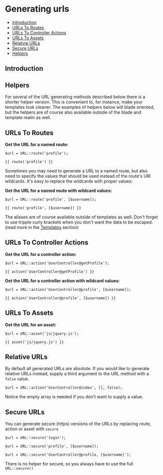 # Generating urls

- [Introduction](#introduction)
- [URLs To Routes](#urls-to-routes)
- [URLs To Controller Actions](#urls-to-controller-actions)
- [URLs To Assets](#urls-to-assets)
- [Relatvie URLs](#relative-vs-absolute)
- [Secure URLs](#secure-urls)
- [Helpers](#helpers)

<a name="introduction"></a>
## Introduction

<a name="helpers"></a>
## Helpers
For several of the URL generating methods described below there is a shorter helper version. This is convenient to, for instance, make your templates look cleaner. The examples of helpers below will blade oriented, but the helpers are of course also available outside of the blade and template realm as well.

<a name="urls-to-routes"></a>
## URLs To Routes

**Get the URL for a named route:**
  
	$url = URL::route('profile');

	{{ route('profile') }}

Sometimes you may need to generate a URL to a named route, but also need to specify the values that should be used instead of the route's URI wildcards. It's easy to replace the wildcards with proper values:

**Get the URL for a named route with wildcard values:**

	$url = URL::route('profile', [$username]);

	{{ route('profile', [$username]) }}

The aliases are of course available outside of templates as well. Don't forget to use tripple curly brackets when you don't want the data to be escaped. (read more in the [Templates](/docs/templates#blade-templating-engine) section)

<a name="urls-to-controller-actions"></a>
## URLs To Controller Actions

**Get the URL for a controller action:**

	$url = URL::action('UserController@getProfile');

	{{ action('UserController@getProfile') }}

**Get the URL for a controller action with wildcard values:**

	$url = URL::action('UserController@profile', [$username]);

	{{ action('UserController@profile', [$username]) }}

<a name="urls-to-assets"></a>
## URLs To Assets

**Get the URL for an asset:**

	$url = URL::asset('js/jquery.js');

	{{ asset('js/jquery.js') }}

<a name="relative-vs-absolute"></a>
## Relative URLs

By default all generated URLs are absolute. If you would like to generate relative URLs instead, supply a third argument to the URL method with a `false` value.

	$url = URL::action('UserController@index', [], false);

Notice the empty array is needed if you don't want to supply a value.

<a name="secure-urls"></a>
## Secure URLs

You can generate secure (https) versions of the URLs by replacing route, action or asset with `secure`

	$url = URL::secure('login');

	$url = URL::secure('profile', [$username]);

	$url = URL::secure('UserController@profile, [$username]');

There is no helper for secure, so you always have to use the full `URL::secure()`
